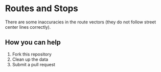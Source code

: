 # Routes and Stops

There are some inaccuracies in the route vectors (they do not follow street center lines correctly).

## How you can help 

1. Fork this repository
1. Clean up the data
1. Submit a pull request

